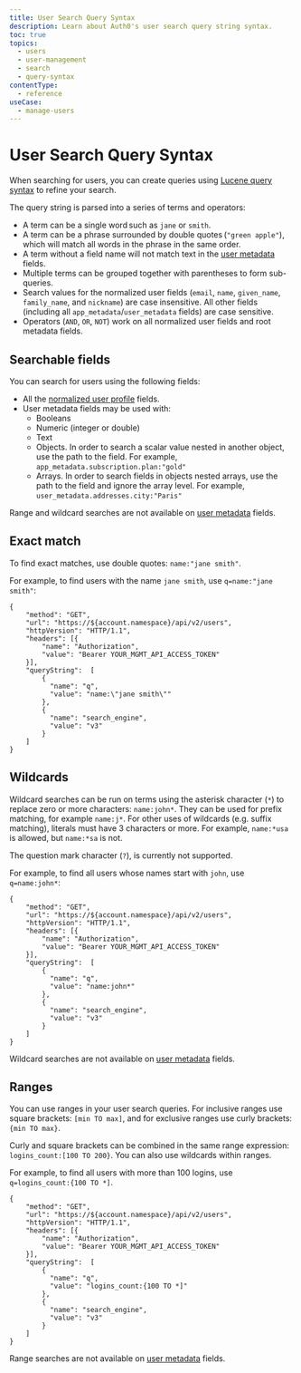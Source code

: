 ```yaml
---
title: User Search Query Syntax
description: Learn about Auth0's user search query string syntax.
toc: true
topics:
  - users
  - user-management
  - search
  - query-syntax
contentType:
  - reference
useCase:
  - manage-users
---
```


# User Search Query Syntax

When searching for users, you can create queries using [Lucene query syntax](http://www.lucenetutorial.com/lucene-query-syntax.html) to refine your search.

The query string is parsed into a series of terms and operators:

* A term can be a single word such as `jane` or `smith`.
* A term can be a phrase surrounded by double quotes (`"green apple"`), which will match all words in the phrase in the same order.
* A term without a field name will not match text in the [user metadata](/users/concepts/overview-user-metadata) fields.
* Multiple terms can be grouped together with parentheses to form sub-queries.
* Search values for the normalized user fields (`email`, `name`, `given_name`, `family_name`, and `nickname`) are case insensitive. All other fields (including all `app_metadata`/`user_metadata` fields) are case sensitive.
* Operators (`AND`, `OR`, `NOT`) work on all normalized user fields and root metadata fields.

## Searchable fields

You can search for users using the following fields:

* All the [normalized user profile](/users/normalized/auth0) fields.
* User metadata fields may be used with:
    * Booleans
    * Numeric (integer or double)
    * Text
    * Objects. In order to search a scalar value nested in another object, use the path to the field. For example, `app_metadata.subscription.plan:"gold"`
    * Arrays. In order to search fields in objects nested arrays, use the path to the field and ignore the array level. For example, `user_metadata.addresses.city:"Paris"`

Range and wildcard searches are not available on [user metadata](/users/concepts/overview-user-metadata) fields.

## Exact match

To find exact matches, use double quotes: `name:"jane smith"`.

For example, to find users with the name `jane smith`, use `q=name:"jane smith"`:

```har
{
    "method": "GET",
    "url": "https://${account.namespace}/api/v2/users",
    "httpVersion": "HTTP/1.1",
    "headers": [{
        "name": "Authorization",
        "value": "Bearer YOUR_MGMT_API_ACCESS_TOKEN"
    }],
    "queryString":  [
        {
          "name": "q",
          "value": "name:\"jane smith\""
        },
        {
          "name": "search_engine",
          "value": "v3"
        }
    ]
}
```

## Wildcards

Wildcard searches can be run on terms using the asterisk character (`*`) to replace zero or more characters: `name:john*`. They can be used for prefix matching, for example `name:j*`. For other uses of wildcards (e.g. suffix matching), literals must have 3 characters or more. For example, `name:*usa` is allowed, but `name:*sa` is not.

The question mark character (`?`), is currently not supported.

For example, to find all users whose names start with `john`, use `q=name:john*`:

```har
{
    "method": "GET",
    "url": "https://${account.namespace}/api/v2/users",
    "httpVersion": "HTTP/1.1",
    "headers": [{
        "name": "Authorization",
        "value": "Bearer YOUR_MGMT_API_ACCESS_TOKEN"
    }],
    "queryString":  [
        {
          "name": "q",
          "value": "name:john*"
        },
        {
          "name": "search_engine",
          "value": "v3"
        }
    ]
}
```

Wildcard searches are not available on [user metadata](/users/guides/read-metadata) fields.

## Ranges

You can use ranges in your user search queries. For inclusive ranges use square brackets: `[min TO max]`, and for exclusive ranges use curly brackets: `{min TO max}`.

Curly and square brackets can be combined in the same range expression: `logins_count:[100 TO 200}`. You can also use wildcards within ranges.

For example, to find all users with more than 100 logins, use `q=logins_count:{100 TO *]`.

```har
{
    "method": "GET",
    "url": "https://${account.namespace}/api/v2/users",
    "httpVersion": "HTTP/1.1",
    "headers": [{
        "name": "Authorization",
        "value": "Bearer YOUR_MGMT_API_ACCESS_TOKEN"
    }],
    "queryString":  [
        {
          "name": "q",
          "value": "logins_count:{100 TO *]"
        },
        {
          "name": "search_engine",
          "value": "v3"
        }
    ]
}
```

Range searches are not available on [user metadata](/metadata) fields.
